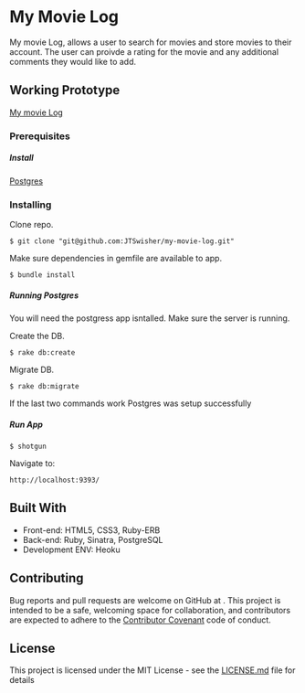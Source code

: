 # My Movie Log

My movie Log, allows a user to search for movies and store movies to their account. The user can proivde a rating for the movie and any additional comments they would like to add. 

## Working Prototype

[ My movie Log](https://my-movie-log.herokuapp.com)

### Prerequisites

##### Install

[Postgres](https://postgresapp.com)


### Installing

Clone repo.
```
$ git clone "git@github.com:JTSwisher/my-movie-log.git"
```
Make sure dependencies in gemfile are available to app.
```
$ bundle install
```

##### Running Postgres

You will need the postgress app isntalled. Make sure the server is running.

Create the DB.
```
$ rake db:create
```

Migrate DB.
```
$ rake db:migrate
```
If the last two commands work Postgres was setup successfully

##### Run App 
```
$ shotgun
```

Navigate to:
```
http://localhost:9393/
```

## Built With

* Front-end: HTML5, CSS3, Ruby-ERB
* Back-end: Ruby, Sinatra, PostgreSQL
* Development ENV: Heoku

## Contributing

Bug reports and pull requests are welcome on GitHub at [](https://github.com/JTSwisher/my-movie-log). This project is intended to be a safe, welcoming space for collaboration, and contributors are expected to adhere to the [Contributor Covenant](https://www.contributor-covenant.org/) code of conduct.

## License

This project is licensed under the MIT License - see the [LICENSE.md](LICENSE.md) file for details

